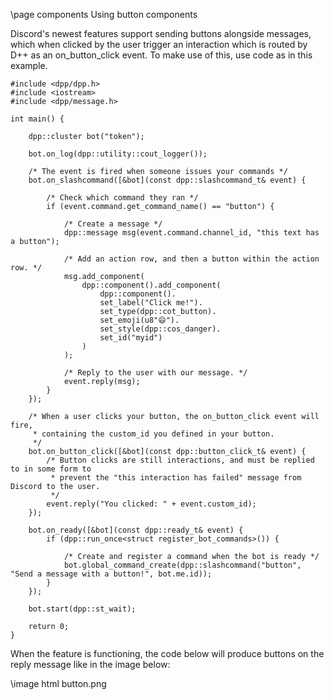 \page components Using button components

Discord's newest features support sending buttons alongside messages, which when clicked by the user trigger an interaction which is routed by
D++ as an on_button_click event. To make use of this, use code as in this example.

~~~~~~~~~~~~~~~~~~~~~~~~~~~~~~~~~~~~~~~~~~~~~~~~~~~~{.cpp}
#include <dpp/dpp.h>
#include <iostream>
#include <dpp/message.h>

int main() {

	dpp::cluster bot("token");

	bot.on_log(dpp::utility::cout_logger());

	/* The event is fired when someone issues your commands */
	bot.on_slashcommand([&bot](const dpp::slashcommand_t& event) {
		
		/* Check which command they ran */
		if (event.command.get_command_name() == "button") {

			/* Create a message */
			dpp::message msg(event.command.channel_id, "this text has a button");
			
			/* Add an action row, and then a button within the action row. */
			msg.add_component(
				dpp::component().add_component(
					dpp::component().
					set_label("Click me!").
					set_type(dpp::cot_button).
					set_emoji(u8"😄").
					set_style(dpp::cos_danger).
					set_id("myid")
				)
			);

			/* Reply to the user with our message. */
			event.reply(msg);
		}
	});

	/* When a user clicks your button, the on_button_click event will fire,
	 * containing the custom_id you defined in your button.
	 */
	bot.on_button_click([&bot](const dpp::button_click_t& event) {
		/* Button clicks are still interactions, and must be replied to in some form to
		 * prevent the "this interaction has failed" message from Discord to the user.
 		 */
		event.reply("You clicked: " + event.custom_id);
	});

	bot.on_ready([&bot](const dpp::ready_t& event) {
        if (dpp::run_once<struct register_bot_commands>()) {

            /* Create and register a command when the bot is ready */
            bot.global_command_create(dpp::slashcommand("button", "Send a message with a button!", bot.me.id));
        }
    });

	bot.start(dpp::st_wait);

	return 0;
}
~~~~~~~~~~~~~~~~~~~~~~~~~~~~~~~~~~~~~~~~~~~~~~~~~~~~

When the feature is functioning, the code below will produce buttons on the reply message like in the image below:

\image html button.png

